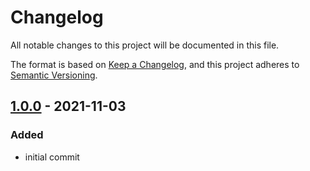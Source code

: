 # Changelog
All notable changes to this project will be documented in this file.

The format is based on [Keep a Changelog](https://keepachangelog.com/en/1.0.0/),
and this project adheres to [Semantic Versioning](https://semver.org/spec/v2.0.0.html).

## [1.0.0] - 2021-11-03

### Added
- initial commit

[Unreleased]: https://github.com/alienlebarge/droid-grille/compare/v1.0.0...HEAD
[1.0.0]: https://github.com/alienlebarge/droid-grille/releases/tag/v1.0.0
